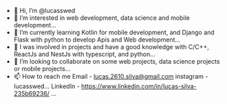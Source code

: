 - 👋 Hi, I’m @lucasswed
- 👀 I’m interested in web development, data science and mobile development...
- 🌱 I’m currently learning Kotlin for mobile development, and Django and Flask with python to develop Apis and Web development...
- 📕 I was involved in projects and have a good knowledge with C/C++, ReactJs and NestJs with typescript, and python...
- 💞️ I’m looking to collaborate on some web projects, data science projects or mobile projects...
- 📫 How to reach me Email - lucas.2610.silva@gmail.com instagram - lucasswed... LinkedIn - https://www.linkedin.com/in/lucas-silva-235b69236/ ...

<!---
lucasswed/lucasswed is a ✨ special ✨ repository because its `README.md` (this file) appears on your GitHub profile.
You can click the Preview link to take a look at your changes.
--->
